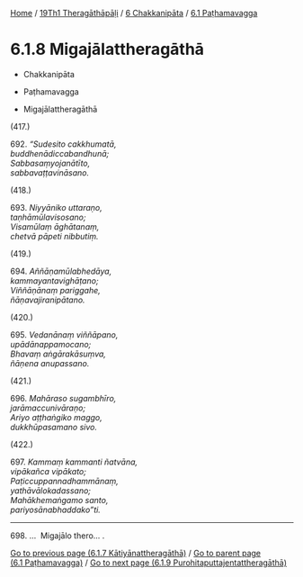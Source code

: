 
[Home](/) / [19Th1 Theragāthāpāḷi](../../../19Th1.md) / [6 Chakkanipāta](../../6.md) / [6.1 Paṭhamavagga](../6.1.md)

# 6.1.8 Migajālattheragāthā

* Chakkanipāta

* Paṭhamavagga

* Migajālattheragāthā

(417.)

692\. _“Sudesito cakkhumatā,_  
_buddhenādiccabandhunā;_  
_Sabbasaṃyojanātīto,_  
_sabbavaṭṭavināsano._  


(418.)

693\. _Niyyāniko uttaraṇo,_  
_taṇhāmūlavisosano;_  
_Visamūlaṃ āghātanaṃ,_  
_chetvā pāpeti nibbutiṃ._  


(419.)

694\. _Aññāṇamūlabhedāya,_  
_kammayantavighāṭano;_  
_Viññāṇānaṃ pariggahe,_  
_ñāṇavajiranipātano._  


(420.)

695\. _Vedanānaṃ viññāpano,_  
_upādānappamocano;_  
_Bhavaṃ aṅgārakāsuṃva,_  
_ñāṇena anupassano._  


(421.)

696\. _Mahāraso sugambhīro,_  
_jarāmaccunivāraṇo;_  
_Ariyo aṭṭhaṅgiko maggo,_  
_dukkhūpasamano sivo._  


(422.)

697\. _Kammaṃ kammanti ñatvāna,_  
_vipākañca vipākato;_  
_Paṭiccuppannadhammānaṃ,_  
_yathāvālokadassano;_  
_Mahākhemaṅgamo santo,_  
_pariyosānabhaddako”ti._  


---

698\. …  Migajālo thero… .



[Go to previous page (6.1.7 Kātiyānattheragāthā)](6.1.7.md) / [Go to parent page (6.1 Paṭhamavagga)](../6.1.md) / [Go to next page (6.1.9 Purohitaputtajentattheragāthā)](6.1.9.md)


